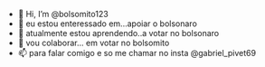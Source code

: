 - 👋 Hi, I’m @bolsomito123
- 👀 eu estou enteressado em...apoiar o bolsonaro
- 🌱 atualmente estou aprendendo..a votar no bolsonaro
- 💞️ vou colaborar... em votar no bolsomito
- 📫 para falar comigo e so me chamar no insta @gabriel_pivet69

<!---
bolsomito123/bolsomito123 is a ✨ special ✨ repository because its `README.md` (this file) appears on your GitHub profile.
You can click the Preview link to take a look at your changes.
--->
